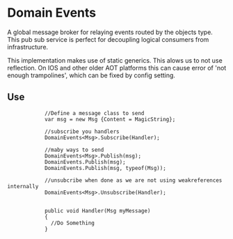 # Domain Events

A global message broker for relaying events routed by the objects type. This pub sub service is perfect for decoupling logical consumers from infrastructure.

This implementation makes use of static generics. This alows us to not use reflection. On IOS and other older AOT platforms this can cause error of 'not enough trampolines', which can be fixed by config setting.

## Use

`````
            //Define a message class to send
            var msg = new Msg {Content = MagicString};
            
            //subscribe you handlers
            DomainEvents<Msg>.Subscribe(Handler);

            //maby ways to send
            DomainEvents<Msg>.Publish(msg);
            DomainEvents.Publish(msg);
            DomainEvents.Publish(msg, typeof(Msg));

            //unsubcribe when done as we are not using weakreferences internally
            DomainEvents<Msg>.Unsubscribe(Handler);
            
            
            public void Handler(Msg myMessage)
            {
              //Do Something
            }
`````
